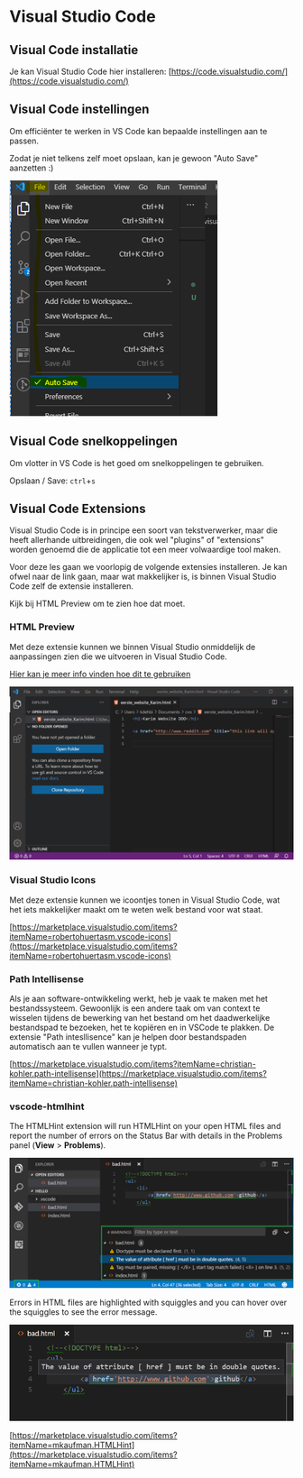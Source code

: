 # Visual Studio Code

## Visual Code installatie

Je kan Visual Studio Code hier installeren:
[https://code.visualstudio.com/](https://code.visualstudio.com/)

## Visual Code instellingen

Om efficiënter te werken in VS Code kan bepaalde instellingen aan te passen.

Zodat je niet telkens zelf moet opslaan, kan je gewoon "Auto Save" aanzetten :) 

![auto save](les_02/auto-save.PNG)

## Visual Code snelkoppelingen

Om vlotter in VS Code is het goed om snelkoppelingen te gebruiken.

Opslaan / Save:  `ctrl`+`s`


## Visual Code Extensions

Visual Studio Code is in principe een soort van tekstverwerker, maar die heeft allerhande uitbreidingen, die ook wel "plugins" of  "extensions" worden genoemd die de applicatie tot een meer volwaardige tool maken.

Voor deze les gaan we voorlopig de volgende extensies installeren. Je kan ofwel naar de link gaan, maar wat makkelijker is, is binnen Visual Studio Code zelf de extensie installeren.

Kijk bij HTML Preview om te zien hoe dat moet.

### HTML Preview

Met deze extensie kunnen we binnen Visual Studio onmiddelijk de aanpassingen zien die we uitvoeren in Visual Studio Code.

[Hier kan je meer info vinden hoe dit te gebruiken](https://goldflow.github.io/website-productie/les_01/#gebruik-van-html-preview)

![install-html-preview-extension.gif](install-html-preview-extension.gif)

### Visual Studio Icons

Met deze extensie kunnen we icoontjes tonen in Visual Studio Code, wat het iets makkelijker maakt om te weten welk bestand voor wat staat.

[https://marketplace.visualstudio.com/items?itemName=robertohuertasm.vscode-icons](https://marketplace.visualstudio.com/items?itemName=robertohuertasm.vscode-icons)

### Path Intellisense

Als je aan software-ontwikkeling werkt, heb je vaak te maken met het bestandssysteem. Gewoonlijk is een andere taak om van context te wisselen tijdens de bewerking van het bestand om het daadwerkelijke bestandspad te bezoeken, het te kopiëren en in VSCode te plakken. De extensie "Path intesllisence" kan je helpen door bestandspaden automatisch aan te vullen wanneer je typt.

[https://marketplace.visualstudio.com/items?itemName=christian-kohler.path-intellisense](https://marketplace.visualstudio.com/items?itemName=christian-kohler.path-intellisense)

### vscode-htmlhint

The HTMLHint extension will run HTMLHint on your open HTML files and report the number of errors on the Status Bar with details in the Problems panel (**View** > **Problems**).

![status bar](https://raw.githubusercontent.com/Microsoft/vscode-htmlhint/master/htmlhint/images/status-bar.png)

Errors in HTML files are highlighted with squiggles and you can hover over the squiggles to see the error message.

![hover](https://raw.githubusercontent.com/Microsoft/vscode-htmlhint/master/htmlhint/images/hover.png)


[https://marketplace.visualstudio.com/items?itemName=mkaufman.HTMLHint](https://marketplace.visualstudio.com/items?itemName=mkaufman.HTMLHint)
